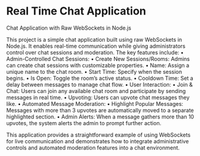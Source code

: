 # Real Time Chat Application
Chat Application with Raw WebSockets in Node.js

This project is a simple chat application built using raw WebSockets in Node.js. It enables real-time communication while giving administrators control over chat sessions and moderation. The key features include:
	•	Admin-Controlled Chat Sessions:
	•	Create New Sessions/Rooms: Admins can create chat sessions with customizable properties.
	•	Name: Assign a unique name to the chat room.
	•	Start Time: Specify when the session begins.
	•	Is Open: Toggle the room’s active status.
	•	Cooldown Time: Set a delay between messages to manage chat flow.
	•	User Interaction:
	•	Join & Chat: Users can join any available chat room and participate by sending messages in real time.
	•	Upvoting: Users can upvote chat messages they like.
	•	Automated Message Moderation:
	•	Highlight Popular Messages: Messages with more than 3 upvotes are automatically moved to a separate highlighted section.
	•	Admin Alerts: When a message gathers more than 10 upvotes, the system alerts the admin to prompt further action.

This application provides a straightforward example of using WebSockets for live communication and demonstrates how to integrate administrative controls and automated moderation features into a chat environment.

